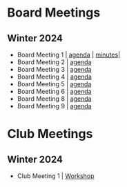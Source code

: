 # Board Meetings
## Winter 2024
- Board Meeting 1 | [agenda](bm1/ma_1.md) | [minutes](minutes/min_1.md)|
- Board Meeting 2 | [agenda](bm2/ma_2.md)
- Board Meeting 3 | [agenda](bm3/ma_3.md)
- Board Meeting 4 | [agenda](bm4/ma_4.md)
- Board Meeting 5 | [agenda](ma_5.md)
- Board Meeting 6 | [agenda](ma_6.md)
- Board Meeting 8 | [agenda](ma_8.md)
- Board Meeting 9 | [agenda](ma_9.md)

# Club Meetings
## Winter 2024
- Club Meeting 1 | [Workshop](w24/m1/demo_cs.md)